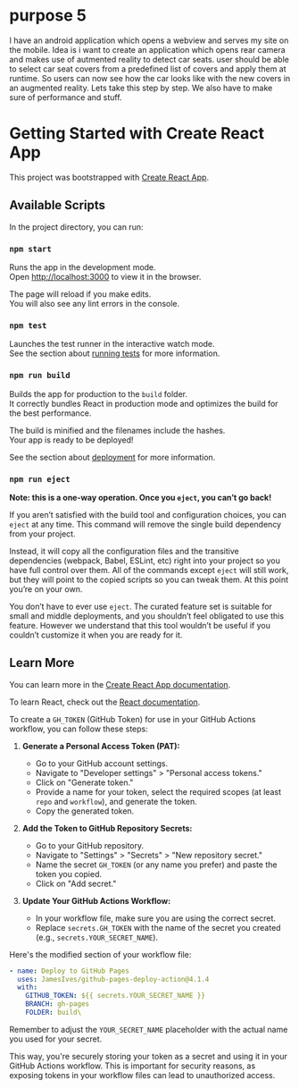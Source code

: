 # purpose 5
I have an android application which opens a webview and serves my site on the mobile. Idea is i want to create an application which opens rear camera and makes use of autmented reality to detect car seats. user should be able to select car seat covers from a predefined list of covers and apply them at runtime. So users can now see how the car looks like with the new covers in an augmented reality. Lets take this step by step. We also have to make sure of performance and stuff. 
# Getting Started with Create React App

This project was bootstrapped with [Create React App](https://github.com/facebook/create-react-app).

## Available Scripts

In the project directory, you can run:

### `npm start`

Runs the app in the development mode.\
Open [http://localhost:3000](http://localhost:3000) to view it in the browser.

The page will reload if you make edits.\
You will also see any lint errors in the console.

### `npm test`

Launches the test runner in the interactive watch mode.\
See the section about [running tests](https://facebook.github.io/create-react-app/docs/running-tests) for more information.

### `npm run build`

Builds the app for production to the `build` folder.\
It correctly bundles React in production mode and optimizes the build for the best performance.

The build is minified and the filenames include the hashes.\
Your app is ready to be deployed!

See the section about [deployment](https://facebook.github.io/create-react-app/docs/deployment) for more information.

### `npm run eject`

**Note: this is a one-way operation. Once you `eject`, you can’t go back!**

If you aren’t satisfied with the build tool and configuration choices, you can `eject` at any time. This command will remove the single build dependency from your project.

Instead, it will copy all the configuration files and the transitive dependencies (webpack, Babel, ESLint, etc) right into your project so you have full control over them. All of the commands except `eject` will still work, but they will point to the copied scripts so you can tweak them. At this point you’re on your own.

You don’t have to ever use `eject`. The curated feature set is suitable for small and middle deployments, and you shouldn’t feel obligated to use this feature. However we understand that this tool wouldn’t be useful if you couldn’t customize it when you are ready for it.

## Learn More

You can learn more in the [Create React App documentation](https://facebook.github.io/create-react-app/docs/getting-started).

To learn React, check out the [React documentation](https://reactjs.org/).

To create a `GH_TOKEN` (GitHub Token) for use in your GitHub Actions workflow, you can follow these steps:

1. **Generate a Personal Access Token (PAT):**
   - Go to your GitHub account settings.
   - Navigate to "Developer settings" > "Personal access tokens."
   - Click on "Generate token."
   - Provide a name for your token, select the required scopes (at least `repo` and `workflow`), and generate the token.
   - Copy the generated token.

2. **Add the Token to GitHub Repository Secrets:**
   - Go to your GitHub repository.
   - Navigate to "Settings" > "Secrets" > "New repository secret."
   - Name the secret `GH_TOKEN` (or any name you prefer) and paste the token you copied.
   - Click on "Add secret."

3. **Update Your GitHub Actions Workflow:**
   - In your workflow file, make sure you are using the correct secret.
   - Replace `secrets.GH_TOKEN` with the name of the secret you created (e.g., `secrets.YOUR_SECRET_NAME`).

Here's the modified section of your workflow file:

```yaml
- name: Deploy to GitHub Pages
  uses: JamesIves/github-pages-deploy-action@4.1.4
  with:
    GITHUB_TOKEN: ${{ secrets.YOUR_SECRET_NAME }}
    BRANCH: gh-pages
    FOLDER: build\
```

Remember to adjust the `YOUR_SECRET_NAME` placeholder with the actual name you used for your secret.

This way, you're securely storing your token as a secret and using it in your GitHub Actions workflow. This is important for security reasons, as exposing tokens in your workflow files can lead to unauthorized access.
